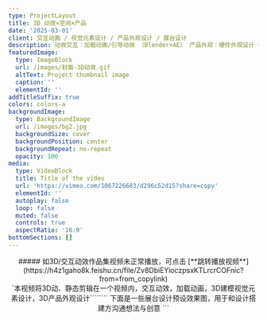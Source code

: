 ```yaml
---
type: ProjectLayout
title: 3D 动效×空间×产品
date: '2025-03-01'
client: 交互动画 / 视觉元素设计 / 产品外观设计 / 展台设计
description: 动效交互：加载动画/引导动效 （Blender+AE） 产品外观：硬件外观设计（对接结构工程师）展厅设计：展会预设效果设计（对接搭建设计）
featuredImage:
  type: ImageBlock
  url: /images/封面-3D动效.gif
  altText: Project thumbnail image
  caption: ''
  elementId: ''
addTitleSuffix: true
colors: colors-a
backgroundImage:
  type: BackgroundImage
  url: /images/bg2.jpg
  backgroundSize: cover
  backgroundPosition: center
  backgroundRepeat: no-repeat
  opacity: 100
media:
  type: VideoBlock
  title: Title of the video
  url: 'https://vimeo.com/1067226683/d296c52d15?share=copy'
  elementId: ''
  autoplay: false
  loop: false
  muted: false
  controls: true
  aspectRatio: '16:9'
bottomSections: []
---
```

<div style="text-align: center">##### 如3D/交互动效作品集视频未正常播放，可点击 [**跳转播放视频**](https://h4z1gaho8k.feishu.cn/file/Zv8DbiEYioczpsxKTLrcrCOFnic?from=from_copylink)</div>

<div style="text-align: center">`本视频将3D动、静态剪辑在一个视频内，交互动效，加载动画，3D建模视觉元素设计，3D产品外观设计````````
下面是一些展台设计预设效果图，用于和设计搭建方沟通想法与创意
```</div>

